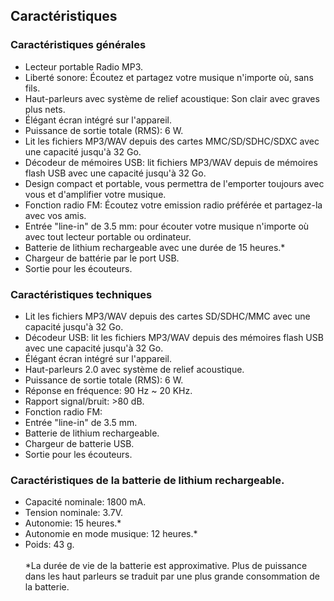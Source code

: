 ## Caractéristiques

### Caractéristiques générales

* Lecteur portable Radio MP3.
* Liberté sonore: Écoutez et partagez votre musique n'importe où, sans fils.
* Haut-parleurs avec système de relief acoustique: Son clair avec graves plus nets. 
* Élégant écran intégré sur l'appareil.
* Puissance de sortie totale (RMS): 6 W.
* Lit les fichiers MP3/WAV depuis des cartes MMC/SD/SDHC/SDXC avec une capacité jusqu'à 32 Go.
* Décodeur de mémoires USB: lit fichiers MP3/WAV depuis de mémoires flash USB avec une capacité jusqu'à 32 Go.
* Design compact et portable, vous permettra de l'emporter toujours avec vous et d'amplifier votre musique.
* Fonction radio FM: Écoutez votre emission radio préférée et partagez-la avec vos amis.
* Entrée "line-in" de 3.5 mm: pour écouter votre musique n'importe où avec tout lecteur portable ou ordinateur.
* Batterie de lithium rechargeable avec une durée de 15 heures.*
* Chargeur de battérie par le port USB.
* Sortie pour les écouteurs.


### Caractéristiques techniques

* Lit les fichiers MP3/WAV depuis des cartes SD/SDHC/MMC avec une capacité jusqu'à 32 Go. 
* Décodeur USB: lit les fichiers MP3/WAV depuis des mémoires flash USB avec une capacité jusqu'à 32 Go.
* Élégant écran intégré sur l'appareil.
* Haut-parleurs 2.0 avec système de relief acoustique.
* Puissance de sortie totale (RMS): 6 W.
* Réponse en fréquence: 90 Hz ~ 20 KHz.
* Rapport signal/bruit: >80 dB.
* Fonction radio FM:
* Entrée "line-in" de 3.5 mm.
* Batterie de lithium rechargeable.
* Chargeur de batterie USB.
* Sortie pour les écouteurs.


### Caractéristiques de la batterie de lithium rechargeable.

* Capacité nominale: 1800 mA.
* Tension nominale: 3.7V.
* Autonomie: 15 heures.*
* Autonomie en mode musique: 12 heures.*
* Poids: 43 g.
<br/><br/>
 *La durée de vie de la batterie est approximative.  Plus de puissance dans les haut parleurs se traduit par une plus grande consommation de la batterie.
<br/>
